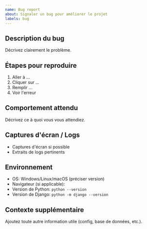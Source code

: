 ```yaml
---
name: Bug report
about: Signaler un bug pour améliorer le projet
labels: bug
---
```


## Description du bug
Décrivez clairement le problème.

## Étapes pour reproduire
1. Aller à ...
2. Cliquer sur ...
3. Remplir ...
4. Voir l'erreur

## Comportement attendu
Décrivez ce à quoi vous vous attendiez.

## Captures d'écran / Logs
- Captures d'écran si possible
- Extraits de logs pertinents

## Environnement
- OS: Windows/Linux/macOS (préciser version)
- Navigateur (si applicable):
- Version de Python: `python --version`
- Version de Django: `python -m django --version`

## Contexte supplémentaire
Ajoutez toute autre information utile (config, base de données, etc.).
